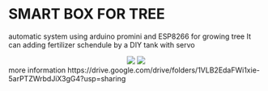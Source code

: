 # SMART BOX FOR TREE
automatic system using arduino promini and ESP8266 for growing tree
It can adding fertilizer schendule by a DIY tank with servo
<div align="center">
  <img src="https://c3mu.github.io/OrtherImage/Smart_Tree.jpg">
  <img src="https://c3mu.github.io/OrtherImage/Smart_Tree1.jpg.png">
</div>
more information
https://drive.google.com/drive/folders/1VLB2EdaFWi1xie-5arPTZWrbdJiX3gG4?usp=sharing

